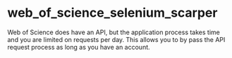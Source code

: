 # web_of_science_selenium_scarper
Web of Science does have an API, but the application process takes time and you are limited on requests per day. This allows you to by pass the API request process as long as you have an account.
